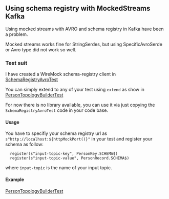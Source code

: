 ## Using schema registry with MockedStreams Kafka
Using mocked streams with AVRO and schema registry in Kafka have been a problem.

Mocked streams works fine for StringSerdes, but using SpecificAvroSerde or Avro type did not work so well.

### Test suit 
I have created a WireMock schema-registry client in [SchemaRegistryAvroTest](src/test/scala/kafka/SchemaRegistryAvroTest.scala)

You can simply extend to any of your test using `extend` as show in [PersonTopologyBuilderTest](src/test/scala/kafka/schematest/PersonTopologyBuilderTest.scala)

For now there is no library available, you can use it via just copying the `SchemaRegistryAvroTest` code in your code base.

#### Usage
You have to specifiy your schema registry url as `s"http://localhost:${httpMockPort()}"` in your test and register your schema as follow:

```$scala
  register(s"input-topic-key", PersonKey.SCHEMA$)
  register(s"input-topic-value", PersonRecord.SCHEMA$)
```

where `input-topic` is the name of your input topic.

#### Example
[PersonTopologyBuilderTest](src/test/scala/kafka/schematest/PersonTopologyBuilderTest.scala)
